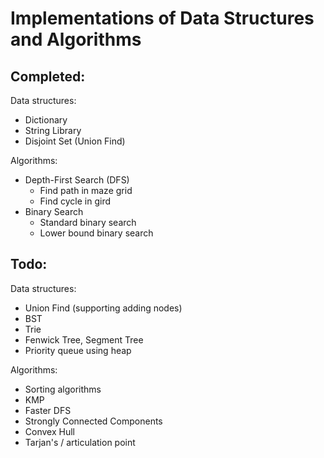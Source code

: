 # Implementations of Data Structures and Algorithms 

## Completed:

Data structures:
* Dictionary
* String Library
* Disjoint Set (Union Find)

Algorithms:
* Depth-First Search (DFS)
  * Find path in maze grid
  * Find cycle in gird
* Binary Search
  * Standard binary search
  * Lower bound binary search


## Todo:

Data structures:
* Union Find (supporting adding nodes)
* BST
* Trie
* Fenwick Tree, Segment Tree
* Priority queue using heap

Algorithms:
* Sorting algorithms
* KMP
* Faster DFS
* Strongly Connected Components
* Convex Hull
* Tarjan's / articulation point